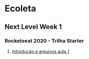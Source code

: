 # Ecoleta
## Next Level Week 1
### Rocketseat 2020 - Trilha Starter
 1. [Introdução e arquivos aula 1](https://www.notion.so/Dia-1-7c8a1a9a6df547058f1473f899a3b9c4)
